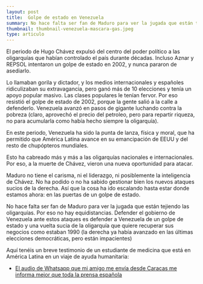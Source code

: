 ```yaml
---
layout: post
title:  Golpe de estado en Venezuela
summary: No hace falta ser fan de Maduro para ver la jugada que están tejiendo las oligarquías. No hay equidistancias. Defender el gobierno de Venezuela ante estos ataques es defender a Venezuela de un golpe de estado.
thumbnail: thumbnail-venezuela-mascara-gas.jpeg
type: articulo
---
```


El periodo de Hugo Chávez expulsó del centro del poder político a las oligarquías que habían controlado el país durante décadas. Incluso Aznar y REPSOL intentaron un golpe de estado en 2002, y nunca pararon de asediarlo.

Lo llamaban gorila y dictador, y los medios internacionales y españoles ridiculizaban su extravagancia, pero ganó más de 10 elecciones y tenía un apoyo popular masivo. Las clases populares le tenían fervor. Por eso resistió el golpe de estado de 2002, porque la gente salió a la calle a defenderlo. Venezuela avanzó en pasos de gigante luchando contra la pobreza (claro, aprovechó el precio del petroleo, pero para repartir riqueza, no para acumularla como había hecho siempre la oligarquía).

 En este periodo, Venezuela ha sido la punta de lanza, física y moral, que ha permitido que América Latina avance en su emancipación de EEUU y del resto de chupópteros mundiales.

Esto ha cabreado más y más a las oligarquías nacionales e internacionales. Por eso, a la muerte de Chávez, vieron una nueva oportunidad para atacar.

 Maduro no tiene el carisma, ni el liderazgo, ni posiblemente la inteligencia de Chávez. No ha podido o no ha sabido gestionar bien los nuevos ataques sucios de la derecha. Así que la cosa ha ido escalando hasta estar donde estamos ahora: en las puertas de un golpe de estado.

No hace falta ser fan de Maduro para ver la jugada que están tejiendo las oligarquías. Por eso no hay equidistancias. Defender el gobierno de Venezuela ante estos ataques es defender a Venezuela de un golpe de estado y una vuelta sucia de la oligarquía que quiere recuperar sus negocios como estaban 1990 (la derecha ya había avanzado en las últimas elecciones democráticas, pero están impacientes)

Aquí tenéis un breve testimonio de un estudiante de medicina que está en América Latina en un viaje de ayuda humanitaria:

* [El audio de Whatsapp que mi amigo me envía desde Caracas me informa mejor que toda la prensa española](https://medium.com/@EduGranados_/el-audio-que-mi-amigo-me-envia-desde-caracas-me-informa-mejor-que-toda-la-prensa-espa%C3%B1ola-4212c821b3b6)
